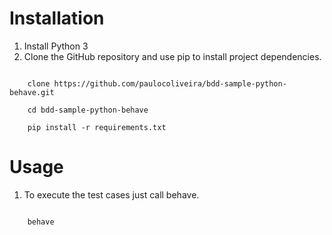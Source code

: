 # Installation
1. Install Python 3
2. Clone the GitHub repository and use pip to install project dependencies.
<pre><code>
    clone https://github.com/paulocoliveira/bdd-sample-python-behave.git <br/>
    cd bdd-sample-python-behave <br/>
    pip install -r requirements.txt
</code></pre>
# Usage
1. To execute the test cases just call behave.
<pre><code>
    behave
</code></pre>
